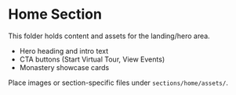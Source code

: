 # Home Section

This folder holds content and assets for the landing/hero area.

- Hero heading and intro text
- CTA buttons (Start Virtual Tour, View Events)
- Monastery showcase cards

Place images or section-specific files under `sections/home/assets/`.

